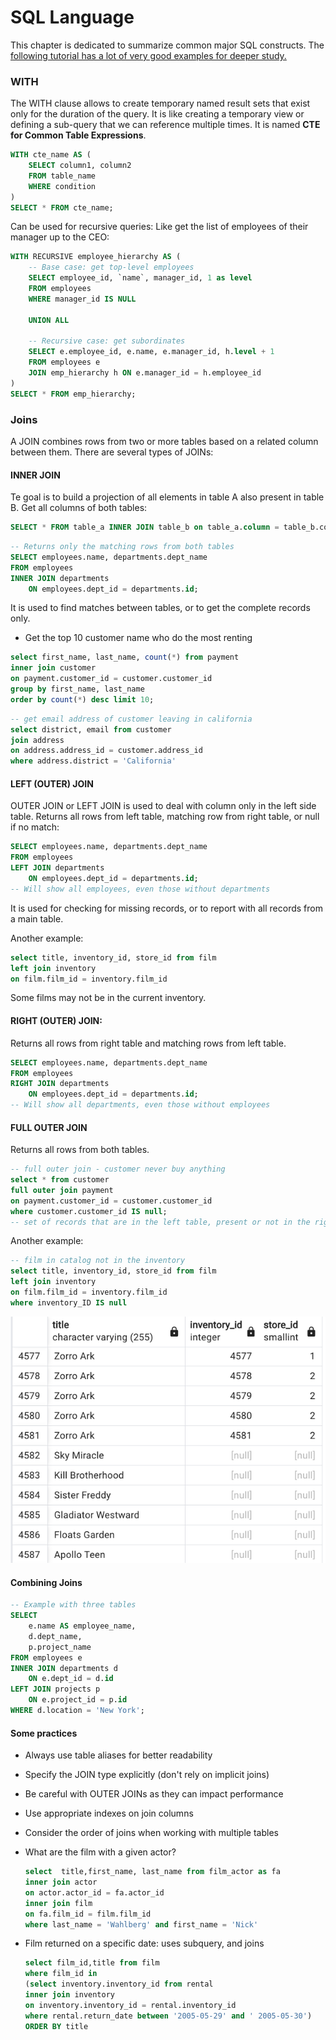 # SQL Language

This chapter is dedicated to summarize common major SQL constructs. The [following tutorial has a lot of very good examples for deeper study.](https://www.sqltutorial.org/)

### WITH

The WITH clause allows to create temporary named result sets that exist only for the duration of the query. It is like creating a temporary view or defining a sub-query that we can reference multiple times.
It is named **CTE for Common Table Expressions**.

```sql
WITH cte_name AS (
    SELECT column1, column2
    FROM table_name
    WHERE condition
)
SELECT * FROM cte_name;
```

Can be used for recursive queries: Like get the list of employees of their manager up to the CEO:

```sql
WITH RECURSIVE employee_hierarchy AS (
    -- Base case: get top-level employees
    SELECT employee_id, `name`, manager_id, 1 as level
    FROM employees
    WHERE manager_id IS NULL
    
    UNION ALL
    
    -- Recursive case: get subordinates
    SELECT e.employee_id, e.name, e.manager_id, h.level + 1
    FROM employees e
    JOIN emp_hierarchy h ON e.manager_id = h.employee_id
)
SELECT * FROM emp_hierarchy;
```


### Joins

A JOIN combines rows from two or more tables based on a related column between them. There are several types of JOINs:

#### INNER JOIN

Te goal is to build a projection of all elements in table A also present in table B. Get all columns of both tables:

```sql
SELECT * FROM table_a INNER JOIN table_b on table_a.column = table_b.column_b
```

```sql
-- Returns only the matching rows from both tables
SELECT employees.name, departments.dept_name
FROM employees
INNER JOIN departments 
    ON employees.dept_id = departments.id;
```

It is used to find matches between tables, or to get the complete records only.


* Get the top 10 customer name who do the most renting

```sql
select first_name, last_name, count(*) from payment 
inner join customer 
on payment.customer_id = customer.customer_id 
group by first_name, last_name 
order by count(*) desc limit 10;
```

```sql
-- get email address of customer leaving in california
select district, email from customer
join address
on address.address_id = customer.address_id
where address.district = 'California'
```

#### LEFT (OUTER) JOIN

OUTER JOIN or LEFT JOIN is used to deal with column only in the left side table.  Returns all rows from left table, matching row from right table, or null if no match: 

```sql
SELECT employees.name, departments.dept_name
FROM employees
LEFT JOIN departments 
    ON employees.dept_id = departments.id;
-- Will show all employees, even those without departments
```

It is used for checking for missing records, or to report with all records from a main table.

Another example:

```sql
select title, inventory_id, store_id from film 
left join inventory 
on film.film_id = inventory.film_id
```

Some films may not be in the current inventory.

#### RIGHT (OUTER) JOIN:

Returns all rows from right table and matching rows from left table.

```sql
SELECT employees.name, departments.dept_name
FROM employees
RIGHT JOIN departments 
    ON employees.dept_id = departments.id;
-- Will show all departments, even those without employees
```

#### FULL OUTER JOIN

Returns all rows from both tables.

```sql
-- full outer join - customer never buy anything
select * from customer 
full outer join payment 
on payment.customer_id = customer.customer_id
where customer.customer_id IS null;
-- set of records that are in the left table, present or not in the right
```

Another example:

```sql
-- film in catalog not in the inventory
select title, inventory_id, store_id from film 
left join inventory 
on film.film_id = inventory.film_id
where inventory_ID IS null
```

![](./images/left-join.png)


#### Combining Joins

```sql
-- Example with three tables
SELECT 
    e.name AS employee_name,
    d.dept_name,
    p.project_name
FROM employees e
INNER JOIN departments d 
    ON e.dept_id = d.id
LEFT JOIN projects p 
    ON e.project_id = p.id
WHERE d.location = 'New York';
```

#### Some practices

* Always use table aliases for better readability
* Specify the JOIN type explicitly (don't rely on implicit joins)
* Be careful with OUTER JOINs as they can impact performance
* Use appropriate indexes on join columns
* Consider the order of joins when working with multiple tables


* What are the film with a given actor?

    ```sql
    select  title,first_name, last_name from film_actor as fa
    inner join actor
    on actor.actor_id = fa.actor_id
    inner join film
    on fa.film_id = film.film_id
    where last_name = 'Wahlberg' and first_name = 'Nick'
    ```

* Film returned on a specific date: uses subquery, and joins

    ```sql
    select film_id,title from film
    where film_id in
    (select inventory.inventory_id from rental 
    inner join inventory
    on inventory.inventory_id = rental.inventory_id
    where rental.return_date between '2005-05-29' and ' 2005-05-30')
    ORDER BY title
    ```